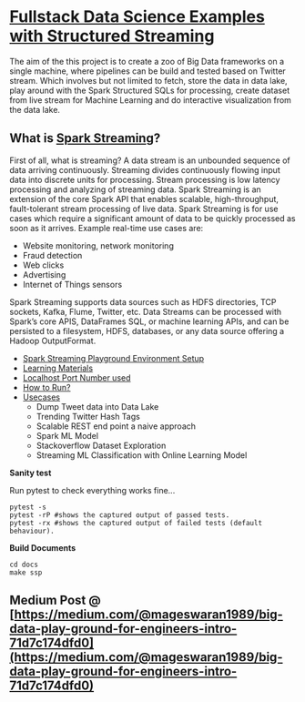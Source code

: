 # [Fullstack Data Science Examples  with Structured Streaming](https://gyan42.github.io/spark-streaming-playground/)

The aim of the this project is to create a zoo of Big Data frameworks on a single machine,
where pipelines can be build and tested based on Twitter stream. Which involves but not limited to fetch,
store the data in data lake, play around with the Spark Structured SQLs for processing, create dataset from live 
stream for Machine Learning and do interactive visualization from the data lake.

## What is [Spark Streaming](https://techvidvan.com/tutorials/spark-streaming/)?   

First of all, what is streaming? A data stream is an unbounded sequence of data arriving continuously. 
Streaming divides continuously flowing input data into discrete units for processing. Stream processing is low latency 
processing and analyzing of streaming data. Spark Streaming is an extension of the core Spark API that enables scalable, 
high-throughput, fault-tolerant stream processing of live data. Spark Streaming is for use cases which require a 
significant amount of data to be quickly processed as soon as it arrives. Example real-time use cases are:

- Website monitoring, network monitoring
- Fraud detection
- Web clicks
- Advertising
- Internet of Things sensors

Spark Streaming supports data sources such as HDFS directories, TCP sockets, Kafka, Flume, Twitter, etc. 
Data Streams can be processed with Spark’s core APIS, DataFrames SQL, or machine learning APIs, and can be persisted 
to a filesystem, HDFS, databases, or any data source offering a Hadoop OutputFormat.

- [Spark Streaming Playground Environment Setup](https://gyan42.github.io/spark-streaming-playground/build/html/setup/setup.html)
- [Learning Materials](https://gyan42.github.io/spark-streaming-playground/build/html/tutorials.html)
- [Localhost Port Number used](https://gyan42.github.io/spark-streaming-playground/build/html/host_urls_n_ports.html)
- [How to Run?](https://gyan42.github.io/spark-streaming-playground/build/html/how_to_run.html)
- [Usecases](https://gyan42.github.io/spark-streaming-playground/build/html/usecases/usecases.html)
    - Dump Tweet data into Data Lake
    - Trending Twitter Hash Tags
    - Scalable REST end point a naive approach
    - Spark ML Model
    - Stackoverflow Dataset Exploration
    - Streaming ML Classification with Online Learning Model


**Sanity test**

Run pytest to check everything works fine...
```
pytest -s
pytest -rP #shows the captured output of passed tests.
pytest -rx #shows the captured output of failed tests (default behaviour).
```

**Build Documents**
```
cd docs
make ssp
```

## Medium Post @ [https://medium.com/@mageswaran1989/big-data-play-ground-for-engineers-intro-71d7c174dfd0](https://medium.com/@mageswaran1989/big-data-play-ground-for-engineers-intro-71d7c174dfd0)


